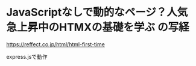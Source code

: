 # JavaScriptなしで動的なページ？人気急上昇中のHTMXの基礎を学ぶ の写経
https://reffect.co.jp/html/html-first-time

express.jsで動作

